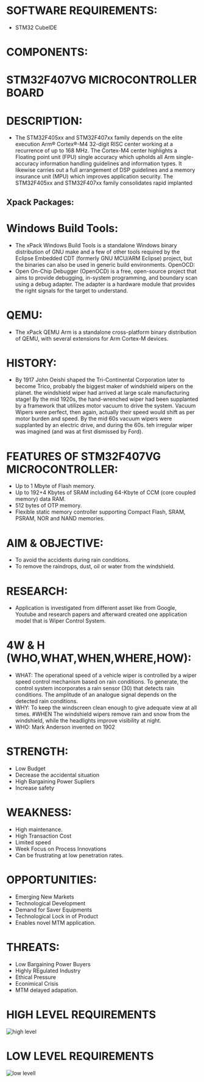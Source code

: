 # SOFTWARE REQUIREMENTS:
* STM32 CubeIDE
# COMPONENTS:
# STM32F407VG MICROCONTROLLER BOARD
# DESCRIPTION:
* The STM32F405xx and STM32F407xx family depends on the elite execution Arm® Cortex®-M4 32-digit RISC center working at a recurrence of up to 168 MHz. The Cortex-M4 center highlights a Floating point unit (FPU) single accuracy which upholds all Arm single-accuracy information handling guidelines and information types. It likewise carries out a full arrangement of DSP guidelines and a memory insurance unit (MPU) which improves application security. The STM32F405xx and STM32F407xx family consolidates rapid implanted
## Xpack Packages:
# Windows Build Tools: 
* The xPack Windows Build Tools is a standalone Windows binary distribution of GNU make and a few of other tools required by the Eclipse Embedded CDT (formerly GNU MCU/ARM Eclipse) project, but the binaries can also be used in generic build environments.
OpenOCD:
* Open On-Chip Debugger (OpenOCD) is a free, open-source project that aims to provide debugging, in-system programming, and boundary scan using a debug adapter. The adapter is a hardware module that provides the right signals for the target to understand.
# QEMU:
* The xPack QEMU Arm is a standalone cross-platform binary distribution of QEMU, with several extensions for Arm Cortex-M devices.
# HISTORY:
* By 1917 John Oeishi shaped the Tri-Continental Corporation later to become Trico, probably the biggest maker of windshield wipers on the planet. the windshield wiper had arrived at large scale manufacturing stage! By the mid 1920s, the hand-wrenched wiper had been supplanted by a framework that utilizes motor vacuum to drive the system. Vacuum Wipers were perfect, then again, actually their speed would shift as per motor burden and speed. By the mid 60s vacuum wipers were supplanted by an electric drive, and during the 60s. teh irregular wiper was imagined (and was at first dismissed by Ford).
# FEATURES OF STM32F407VG MICROCONTROLLER:
* Up to 1 Mbyte of Flash memory.
* Up to 192+4 Kbytes of SRAM including 64-Kbyte of CCM (core coupled memory) data RAM.
* 512 bytes of OTP memory.
* Flexible static memory controller supporting Compact Flash, SRAM, PSRAM, NOR and NAND memories.
# AIM & OBJECTIVE:
* To avoid the accidents during rain conditions.
* To remove the raindrops, dust, oil or water from the windshield.
# RESEARCH:
* Application is investigated from different asset like from Google, Youtube and research papers and afterward created one application model that is Wiper Control System.
# 4W & H (WHO,WHAT,WHEN,WHERE,HOW):
* WHAT:
The operational speed of a vehicle wiper is controlled by a wiper speed control mechanism based on rain conditions. To generate, the control system incorporates a rain sensor (30) that detects rain conditions. The amplitude of an analogue signal depends on the detected rain conditions.
* WHY:
To keep the windscreen clean enough to give adequate view at all times. #WHEN The windshield wipers remove rain and snow from the windshield, while the headlights improve visibility at night.
* WHO:
Mark Anderson invented on 1902
# STRENGTH:
* Low Budget
* Decrease the accidental situation
* High Bargaining Power Supliers
* Increase safety
# WEAKNESS:
* High maintenance.
* High Transaction Cost
* Limited speed
* Week Focus on Process Innovations
* Can be frustrating at low penetration rates.
# OPPORTUNITIES:
* Emerging New Markets
* Technological Development
* Demand for Saver Equipments
* Technological Lock in of Product
* Enables novel MTM application.
# THREATS:
* Low Bargaining Power Buyers
* Highly REgulated Industry
* Ethical Pressure
* Econimical Crisis
* MTM delayed adapation.
# HIGH LEVEL REQUIREMENTS
![high level](https://user-images.githubusercontent.com/102870718/170036109-41784821-ca5c-431a-a468-9ad33627bf70.png)
# LOW LEVEL REQUIREMENTS
![low levell](https://user-images.githubusercontent.com/102870718/170036246-6d9e717d-808e-4f93-8fa7-3308ab8fa3df.png)

